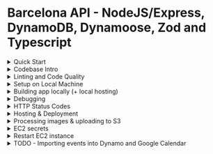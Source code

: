 # Barcelona API - NodeJS/Express, DynamoDB, Dynamoose, Zod and Typescript

<details>
  <summary>Quick Start</summary>

  
  ```ts
  # waiting for watch command
  yarn run build
  # runs app locally
  yarn start

  ```

</details>

<details>
  <summary>Codebase Intro</summary>
  
  ---
  Initial packages which were installed:
  ```bash
  # Packages
  npm install express zod config cors dotenv express @aws-sdk/client-dynamodb http-status-codes pino pino-pretty prom-client response-time dayjs bcrypt jsonwebtoken lodash nanoid dynamoose uuid

  # Types
  npm install @types/body-parser @types/config @types/cors @types/express @types/node @types/pino @types/bcrypt @types/jsonwebtoken @types/lodash @types/nanoid @types/response-time @types/uuid ts-node-dev typescript -D
  ```

</details>

<details>
  <summary>Linting and Code Quality</summary>

  # Linting and Code Quality Setup

  This project uses **Biome** for code linting/formatting and custom scripts to enforce `.js` extensions in ES module imports.

  ## 🛠️ Tools Used

  - **[Biome](https://biomejs.dev/)** - Fast formatter and linter for JavaScript/TypeScript
  - **Custom import checker** - Ensures `.js` extensions are used in relative imports

  ## 📝 Available Scripts

  ### Linting Commands
  ```bash
  # Check all (code style + imports)
  yarn lint

  # Fix all issues automatically
  yarn lint:fix

  # Check only code style/formatting
  yarn lint:code

  # Fix only code style/formatting
  yarn lint:code:fix

  # Check only import extensions
  yarn lint:imports

  # Fix only import extensions
  yarn lint:imports:fix

  # Format code
  yarn format
  ```

  ## 🎯 Why .js Extensions?

  Since this project uses ES modules (`"type": "module"` in package.json), Node.js requires explicit `.js` extensions for relative imports, even in TypeScript files:

  ```typescript
  // ❌ Wrong - will cause runtime errors
  import { config } from './config';
  import routes from './routes';

  // ✅ Correct - works with ES modules
  import { config } from './config.js';
  import routes from './routes/index.js';
  ```

  ## 🔧 VS Code Integration

  The project includes VS Code settings (`.vscode/`) that:
  - Use Biome as the default formatter
  - Format on save
  - Provide tasks for linting commands

  ### Available VS Code Tasks
  1. **Lint: Check All** (Ctrl/Cmd + Shift + P → "Tasks: Run Task")
  2. **Lint: Fix All**
  3. **Lint: Check Imports Only**
  4. **Lint: Fix Imports Only**
  5. **Format Code**

  ## 🪝 Git Hooks

  A pre-commit hook automatically checks import extensions before each commit:
  - ✅ Commits succeed if all imports are properly formatted
  - ❌ Commits are blocked if `.js` extensions are missing
  - 💡 Provides helpful fix commands when issues are found

  ## 🚨 Common Issues & Solutions

  ### "Directory import not supported" Error
  ```
  Error [ERR_UNSUPPORTED_DIR_IMPORT]: Directory import '/path/to/handlers' is not supported
  ```

  **Solution:** Use explicit index file imports:
  ```typescript
  // ❌ Wrong
  import { handler } from './handlers';

  // ✅ Correct
  import { handler } from './handlers/index.js';
  ```

  ### Import Extension Missing
  ```
  ❌ Found 1 import(s) missing .js extensions in 1 file(s).
  ```

  **Solution:** Run the auto-fix command:
  ```bash
  yarn lint:imports:fix
  ```

  ## 🔄 Workflow

  1. **Write code** with proper imports (VS Code will help format)
  2. **Save files** (auto-formatted by Biome)
  3. **Commit changes** (pre-commit hook validates imports)
  4. **If issues found**, run `yarn lint:fix` and commit again

  This setup ensures your ES modules work correctly in Node.js while maintaining code quality! ✨

</details>

<details>
  <summary>Setup on Local Machine</summary>

  # Environment Config
  ## Secret Config, dotenv (`.env`)

  Create a `.env` file and setup environment variables which will be available in `process.env`
  > Do not commit these to the repo. There is a gitignore entry to prevent this also.


  ## General config (stored in Repo)
  ```ts
  // this will import config values from config: ./config/default.ts
  import config from "config";
  ```

  # Install the app

  ```bash
  yarn install
  ```

  # Start the app

  ```bash
  yarn start
  ```

</details>

<details>

  <summary>Building app locally (+ local hosting)</summary>

  ```bash
  # use node 16, if not already
  nvm use v16
  # build app
  npm run build
  # host local server
  node --experimental-specifier-resolution=node build/src/app.js
  ```

  > Probably works with node v18, but not tested!

</details>

<details>
  <summary>Debugging</summary>

  # Debugging app in VSCode (with breakpoints)

  https://code.visualstudio.com/docs/nodejs/nodejs-debugging

  Setup Nodejs... configuration first

  ![](./diagrams/debugging.png)

  Then, do:

  Debug -> Run Script: start

</details>

<details>
  <summary>HTTP Status Codes</summary>

  # HTTP Status Codes

  There is a [full list here](./HTTP_CODES.md)

</details>

<details>
  <summary>Hosting & Deployment</summary>

  # Hosting

  The app is hosted on AWS

  ## Deploying to Production - TODO!

  To deploy to production, merge to `main` branch. Deployment will happen automatically using Github Actions.
</details>

<details>
  <summary>Processing images & uploading to S3</summary>

  Help: https://docs.aws.amazon.com/cli/latest/reference/s3/sync.html

  1. Run script: `node ./src/processImages/script.js`
  2. Sync to S3: `npm run sync:images:thumb` (or all)

</details>


<details>
  <summary>EC2 secrets</summary>

  In the code we are accessing `process.env` variables (ex: `process.env.AWS_S3_BUCKET`).
  
  On Local dev they are in the .env file.
  
  On AWS EC2 instance, they are stored here:

  ```sh
  # /etc/profile
  
  # /etc/environment << NOTE, this doesn't seem to work so use profile!!!
  # https://superuser.com/questions/664169/what-is-the-difference-between-etc-environment-and-etc-profile
  
  # Inside file:
  export AWS_S3_BUCKET=XXX
  ...

  ```

  Using vim:

  ```sh
  sudo vim /etc/profile
  # File opens
  # You are in command mode. Hit "i" on keyboard for Insert mode

  # -- Make changes --

  # Exit insert mode: Escape key
  
  # Save changes by writing to the file
  # Write changes:
  # :w
  # Quit:
  # :q

  # Close without saving changes (from command mode)
  # :q!

  # There is also visual mode (v on keyboard)

  ```
  
  > Note: Now you might need to restart the service!


  ---

  # Random shit which might one day help!

  ## Environment Variables on Linux:

  Open the AWS terminal on the instance:

  ```sh
  # List all exported vars
  export -p
  ```

  ## See what environment vars are available to the node process running the API

  ```sh
  # show all processes running
  ps faux
  # find: ec2-user ... /usr/bin/node --experimental-specifier-resolution=node /home/ec2-user/barcel...

  # Can also do this for the PID:
  sudo systemctl status nodeapi

  # Ex: process ID = 1837
  ps faux | grep '1837'

  # Show vars
  cat /proc/1837/environ

  # More readable - same as the above
  strings /proc/1837/environ


  # export a new one:
  # use export FOO=BAR
  export MY_ENV_VAR=https://cdn.pocketbarcelona.com

  # view all exported vars: just run without args:
  # export

  # Also in:
  /etc/profile.d/sh.local

  ```

  ```sh
  # Random shit just in case!
  
  cat /etc/environment 
  sudo vim /etc/profile
  node --experimental-specifier-resolution=node src/app.js
  sudo systemctl status nodeapi
  pkill node
  sudo pkill node
  sudo systemctl start nodeapi
  sudo systemctl status nodeapi
  journalctl -u nodeapi.service
  which node
  sudo nano /lib/systemd/system/nodeapi.service
  sudo systemctl enable nodeapi.service
  sudo systemctl start nodeapi.service
  sudo systemctl status nodeapi

  journalctl -u nodeapi.service
  sudo systemctl stop nodeapi.service
  sudo systemctl star nodeapi.service
  sudo systemctl start nodeapi.service
  
  curl localhost:3002/healthcheck
  curl localhost:3002/healthcheck -v
  ```
  

</details>

<details>
  <summary>Restart EC2 instance</summary>

  From AWS -> EC2.
  Instances: Reboot

  Then, on EC2 console:

  ```sh
  sudo systemctl restart nodeapi.service
  sudo systemctl status nodeapi
  ```
</details>

<details>
  <summary>TODO - Importing events into Dynamo and Google Calendar</summary>

  1. Master events list is in Google Sheets. Make sure the UUID field is set for each
  2. Download the `"Events_CSV"` table as a CSV
  3. Find and replace in the exported file: `"""` > `"` (so that there’s only 1 set of quotes)
  4. Run the Events -> import endpoint, which will upsert Dynamo DB: http://localhost:3002/api/events/aws/sync
  5. TODO: Run the Events -> import endpoint, which will upsert Google Calendar
  6. Version the CSV file in repo
  7. Check event by ID: http://localhost:3002/api/events/99

</details>
